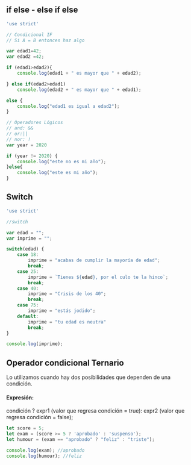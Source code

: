 ## if else - else if else
```jsx
'use strict'

// Condicional IF
// Si A = B entonces haz algo

var edad1=42;
var edad2 =42;

if (edad1>edad2){
    console.log(edad1 + " es mayor que " + edad2);

} else if(edad2>edad1)
    console.log(edad2 + " es mayor que " + edad1);

else {
    console.log("edad1 es igual a edad2");
}

// Operadores Lógicos
// and: &&
// or:||
// nor: !
var year = 2020

if (year != 2020) {
    console.log("este no es mi año");
}else{
    console.log("este es mi año");
}
```

## Switch
```jsx
'use strict'

//switch

var edad = "";
var imprime = "";

switch(edad) {
    case 18:
        imprime = "acabas de cumplir la mayoría de edad";
        break;
    case 25:
        imprime = `Tienes ${edad}, por el culo te la hinco`;
        break;
    case 40:
        imprime = "Crisis de los 40";
        break;
    case 75:
        imprime = "estás jodido";
    default:
        imprime = "tu edad es neutra"
        break;
}

console.log(imprime);
```
## Operador condicional Ternario

Lo utilizamos cuando hay dos posibilidades que dependen de una condición.

#### Expresión:
condición ? expr1 (valor que regresa condición = true): expr2 (valor que regresa condición = false);

```jsx
let score = 5;
let exam = (score >= 5 ? 'aprobado' : 'suspenso');
let humour = (exam == "aprobado" ? "feliz" : "triste");

console.log(exam); //aprobado
console.log(humour); //feliz
```